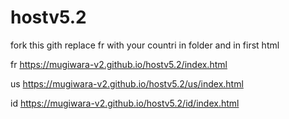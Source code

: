 # hostv5.2
fork this gith replace fr with your countri in folder and in first html 

fr
https://mugiwara-v2.github.io/hostv5.2/index.html

us
https://mugiwara-v2.github.io/hostv5.2/us/index.html

id
https://mugiwara-v2.github.io/hostv5.2/id/index.html

